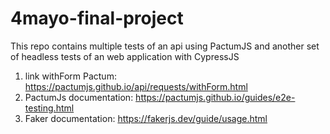 # 4mayo-final-project
This repo contains multiple tests of an api using PactumJS and another set of headless tests of an web application with CypressJS


1. link withForm Pactum: https://pactumjs.github.io/api/requests/withForm.html
2. PactumJs documentation: https://pactumjs.github.io/guides/e2e-testing.html 
3. Faker documentation: https://fakerjs.dev/guide/usage.html